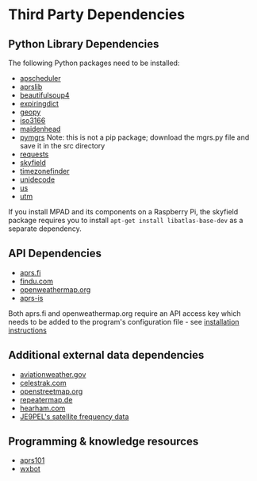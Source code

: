 # Third Party Dependencies

## Python Library Dependencies

The following Python packages need to be installed:

- [apscheduler](https://github.com/agronholm/apscheduler)
- [aprslib](https://github.com/rossengeorgiev/aprs-python)
- [beautifulsoup4](https://www.crummy.com/software/BeautifulSoup/)
- [expiringdict](https://pypi.org/project/expiringdict/)
- [geopy](https://github.com/geopy/geopy)
- [iso3166](https://github.com/deactivated/python-iso3166)
- [maidenhead](https://github.com/space-physics/maidenhead)
- [pymgrs](https://github.com/aydink/pymgrs) Note: this is not a pip package; download the mgrs.py file and save it in the src directory
- [requests](https://github.com/psf/requests)
- [skyfield](https://github.com/skyfielders/python-skyfield)
- [timezonefinder](https://github.com/MrMinimal64/timezonefinder)
- [unidecode](https://github.com/avian2/unidecode)
- [us](https://github.com/unitedstates/python-us)
- [utm](https://github.com/Turbo87/utm)

If you install MPAD and its components on a Raspberry Pi, the skyfield package requires you to install ```apt-get install libatlas-base-dev``` as a separate dependency.

## API Dependencies

- [aprs.fi](https://aprs.fi/page/api)
- [findu.com](https://www.findu.com)
- [openweathermap.org](https://www.openweathermap.org)
- [aprs-is](http://www.aprs-is.net/Default.aspx)

Both aprs.fi and openweathermap.org require an API access key which needs to be added to the program's configuration file - see [installation instructions](INSTALLATION.md)

## Additional external data dependencies

- [aviationweather.gov](https://www.aviationweather.gov)
- [celestrak.com](https://www.celestrak.com)
- [openstreetmap.org](https://www.openstreetmap.org)
- [repeatermap.de](https://www.repeatermap.de)
- [hearham.com](https://www.hearham.com)
- [JE9PEL's satellite frequency data](http://www.ne.jp/asahi/hamradio/je9pel/satslist.htm)

## Programming & knowledge resources

- [aprs101](http://www.aprs.org/doc/APRS101.PDF)
- [wxbot](https://sites.google.com/site/ki6wjp/wxbot)
